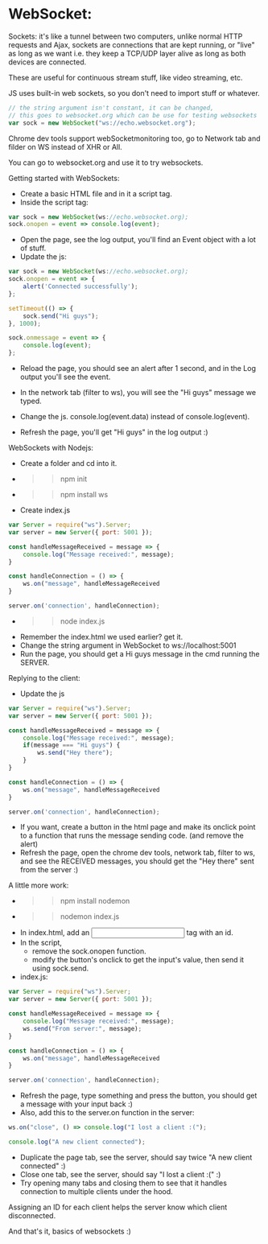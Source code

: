 WebSocket:
==========
Sockets: it's like a tunnel between two computers, unlike normal HTTP requests and Ajax, sockets are connections that are kept running, or "live" as long as we want i.e. they keep a TCP/UDP layer alive as long as both devices are connected.

These are useful for continuous stream stuff, like video streaming, etc.

JS uses built-in web sockets, so you don't need to import stuff or whatever.
``` js
// the string argument isn't constant, it can be changed, 
// this goes to websocket.org which can be use for testing websockets
var sock = new WebSocket("ws://echo.websocket.org");
```
Chrome dev tools support webSocketmonitoring too, go to Network tab and filder on WS instead of XHR or All.

You can go to websocket.org and use it to try websockets.

Getting started with WebSockets:
- Create a basic HTML file and in it a script tag.
- Inside the script tag:
``` js
var sock = new WebSocket(ws://echo.websocket.org);
sock.onopen = event => console.log(event);
```
- Open the page, see the log output, you'll find an Event object with a lot of stuff.
- Update the  js:
``` js
var sock = new WebSocket(ws://echo.websocket.org);
sock.onopen = event => {
	alert('Connected successfully');
};

setTimeout(() => {
	sock.send("Hi guys");
}, 1000);

sock.onmessage = event => {
	console.log(event);
};
```
- Reload the page, you should see an alert after 1 second, and in the Log output you'll see the event.
- In the network tab (filter to ws), you will see the "Hi guys" message we typed.

- Change the js. console.log(event.data) instead of console.log(event).
- Refresh the page, you'll get "Hi guys" in the log output :)

WebSockets with Nodejs:
- Create a folder and cd into it.
- >> npm init
- >> npm install ws
- Create index.js
``` js
var Server = require("ws").Server;
var server = new Server({ port: 5001 });

const handleMessageReceived = message => {
	console.log("Message received:", message);
}

const handleConnection = () => {
	ws.on("message", handleMessageReceived
}

server.on('connection', handleConnection);
```
- >> node index.js
- Remember the index.html we used earlier? get it.
- Change the string argument in WebSocket to ws://localhost:5001
- Run the page, you should get a Hi guys message in the cmd running the SERVER.

Replying to the client:
- Update the js
``` js
var Server = require("ws").Server;
var server = new Server({ port: 5001 });

const handleMessageReceived = message => {
	console.log("Message received:", message);
	if(message === "Hi guys") {
		ws.send("Hey there");
	}
}

const handleConnection = () => {
	ws.on("message", handleMessageReceived
}

server.on('connection', handleConnection);
```
- If you want, create a button in the html page and make its onclick point to a function that runs the message sending code. (and remove the alert)
- Refresh the page, open the chrome dev tools, network tab, filter to ws, and see the RECEIVED messages, you should get the "Hey there" sent from the server :)

A little more work:
- >> npm install nodemon
- >> nodemon index.js
- In index.html, add an <input> tag with an id.
- In the script, 
	- remove the sock.onopen function.
	- modify the button's onclick to get the input's value, then send it using sock.send.
- index.js:
``` js
var Server = require("ws").Server;
var server = new Server({ port: 5001 });

const handleMessageReceived = message => {
	console.log("Message received:", message);
	ws.send("From server:", message);
}

const handleConnection = () => {
	ws.on("message", handleMessageReceived
}

server.on('connection', handleConnection);
```
- Refresh the page, type something and press the button, you should get a message with your input back :)
- Also, add this to the server.on function in the server:
``` js
ws.on("close", () => console.log("I lost a client :(");

console.log("A new client connected");
```
- Duplicate the page tab, see the server, should say twice "A new client connected" :)
- Close one tab, see the server, should say "I lost a client :(" :)
- Try opening many tabs and closing them to see that it handles connection to multiple clients under the hood.

Assigning an ID for each client helps the server know which client disconnected.

And that's it, basics of websockets :)
